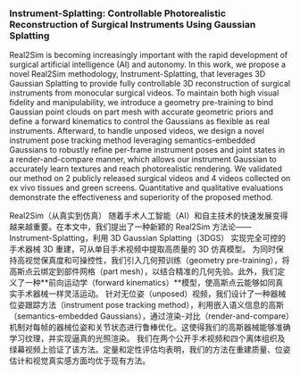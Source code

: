 ### Instrument-Splatting: Controllable Photorealistic Reconstruction of Surgical Instruments Using Gaussian Splatting

Real2Sim is becoming increasingly important with the rapid development of surgical artificial intelligence (AI) and autonomy. In this work, we propose a novel Real2Sim methodology, Instrument-Splatting, that leverages 3D Gaussian Splatting to provide fully controllable 3D reconstruction of surgical instruments from monocular surgical videos. To maintain both high visual fidelity and manipulability, we introduce a geometry pre-training to bind Gaussian point clouds on part mesh with accurate geometric priors and define a forward kinematics to control the Gaussians as flexible as real instruments. Afterward, to handle unposed videos, we design a novel instrument pose tracking method leveraging semantics-embedded Gaussians to robustly refine per-frame instrument poses and joint states in a render-and-compare manner, which allows our instrument Gaussian to accurately learn textures and reach photorealistic rendering. We validated our method on 2 publicly released surgical videos and 4 videos collected on ex vivo tissues and green screens. Quantitative and qualitative evaluations demonstrate the effectiveness and superiority of the proposed method.

Real2Sim（从真实到仿真） 随着手术人工智能（AI）和自主技术的快速发展变得越来越重要。在本文中，我们提出了一种新颖的 Real2Sim 方法论——Instrument-Splatting，利用 3D Gaussian Splatting（3DGS） 实现完全可控的手术器械 3D 重建，可从单目手术视频中提取高质量的 3D 仿真模型。
为同时保持高视觉保真度和可操控性，我们引入几何预训练（geometry pre-training），将高斯点云绑定到部件网格（part mesh），以结合精准的几何先验。此外，我们定义了一种**前向运动学（forward kinematics）**模型，使高斯点云能够如同真实手术器械一样灵活运动。
针对无位姿（unposed）视频，我们设计了一种器械位姿跟踪方法（instrument pose tracking method），利用嵌入语义信息的高斯（semantics-embedded Gaussians），通过渲染-对比（render-and-compare）机制对每帧的器械位姿和关节状态进行鲁棒优化。这使得我们的高斯器械能够准确学习纹理，并实现逼真的光照渲染。
我们在两个公开手术视频和四个离体组织及绿幕视频上验证了该方法。定量和定性评估均表明，我们的方法在重建质量、位姿估计和视觉真实感方面均优于现有方法。
